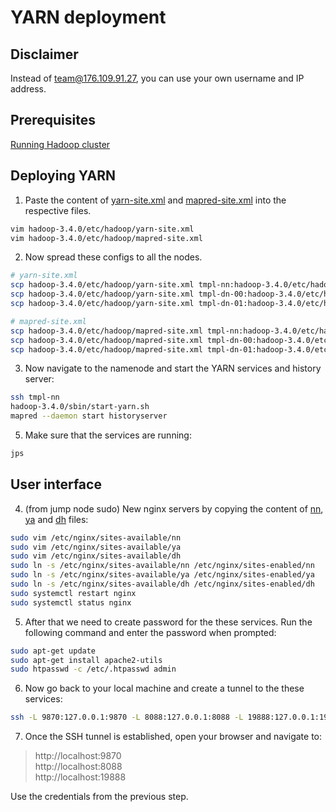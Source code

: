 
# YARN deployment

## Disclaimer
Instead of team@176.109.91.27, you can use your own username and IP address.

## Prerequisites
[Running Hadoop cluster](/01_hadoop/README.md)

## Deploying YARN
1. Paste the content of [yarn-site.xml](./yarn-site.xml) and [mapred-site.xml](./mapred-site.xml) into the respective files.
```bash
vim hadoop-3.4.0/etc/hadoop/yarn-site.xml 
vim hadoop-3.4.0/etc/hadoop/mapred-site.xml
```
2. Now spread these configs to all the nodes.
```bash
# yarn-site.xml
scp hadoop-3.4.0/etc/hadoop/yarn-site.xml tmpl-nn:hadoop-3.4.0/etc/hadoop/yarn-site.xml
scp hadoop-3.4.0/etc/hadoop/yarn-site.xml tmpl-dn-00:hadoop-3.4.0/etc/hadoop/yarn-site.xml
scp hadoop-3.4.0/etc/hadoop/yarn-site.xml tmpl-dn-01:hadoop-3.4.0/etc/hadoop/yarn-site.xml

# mapred-site.xml
scp hadoop-3.4.0/etc/hadoop/mapred-site.xml tmpl-nn:hadoop-3.4.0/etc/hadoop/mapred-site.xml
scp hadoop-3.4.0/etc/hadoop/mapred-site.xml tmpl-dn-00:hadoop-3.4.0/etc/hadoop/mapred-site.xml
scp hadoop-3.4.0/etc/hadoop/mapred-site.xml tmpl-dn-01:hadoop-3.4.0/etc/hadoop/mapred-site.xml
```
3. Now navigate to the namenode and start the YARN services and history server:
```bash
ssh tmpl-nn
hadoop-3.4.0/sbin/start-yarn.sh
mapred --daemon start historyserver
```

5. Make sure that the services are running:
```bash
jps
```

## User interface

4. (from jump node sudo) New nginx servers by copying the content of [nn](./nn), [ya](./ya) and [dh](./dh) files:
```bash
sudo vim /etc/nginx/sites-available/nn
sudo vim /etc/nginx/sites-available/ya
sudo vim /etc/nginx/sites-available/dh
sudo ln -s /etc/nginx/sites-available/nn /etc/nginx/sites-enabled/nn
sudo ln -s /etc/nginx/sites-available/ya /etc/nginx/sites-enabled/ya
sudo ln -s /etc/nginx/sites-available/dh /etc/nginx/sites-enabled/dh
sudo systemctl restart nginx
sudo systemctl status nginx
```

5. After that we need to create password for the these services. Run the following command and enter the password when prompted:
```bash
sudo apt-get update
sudo apt-get install apache2-utils
sudo htpasswd -c /etc/.htpasswd admin
```

6. Now go back to your local machine and create a tunnel to the these services:
```bash
ssh -L 9870:127.0.0.1:9870 -L 8088:127.0.0.1:8088 -L 19888:127.0.0.1:19888 team@176.109.91.27
```

7. Once the SSH tunnel is established, open your browser and navigate to:

> http://localhost:9870<br>
> http://localhost:8088<br>
> http://localhost:19888<br>

Use the credentials from the previous step.



